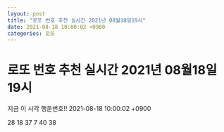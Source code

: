 ```yaml
---
layout: post
title: "로또 번호 추천 실시간 2021년 08월18일19시"
date: 2021-08-18 10:00:02 +0900
categories: 로또
---
```


# 로또 번호 추천 실시간 2021년 08월18일19시

지금 이 시각 행운번호!! 2021-08-18 10:00:02 +0900

 28  18  37  7  40  38 

